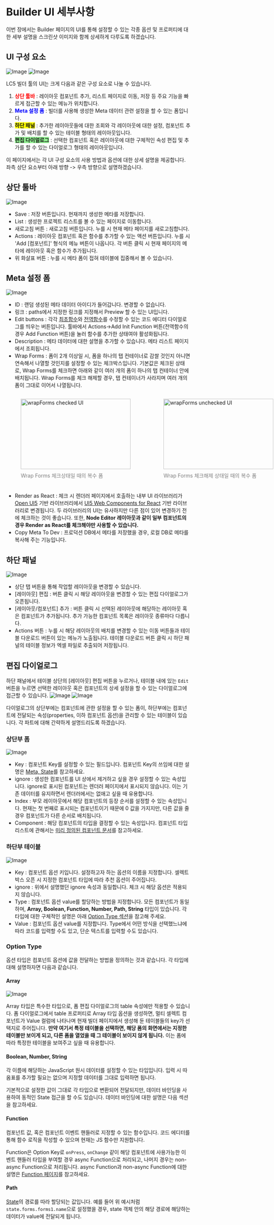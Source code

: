 # Builder UI 세부사항

이번 장에서는 Builder 페이지의 UI를 통해 설정할 수 있는 각종 옵션 및 프로퍼티에 대한 세부 설명을 스크린샷 이미지와 함께 상세하게 다루도록 하겠습니다.

## UI 구성 요소

![Image](assets/builder_ui/overview.png)
![Image](assets/builder_ui/overview2.png)

LC5 빌더 툴의 UI는 크게 다음과 같은 구성 요소로 나눌 수 있습니다.

1. <span style="color: red;">**상단 툴바**</span> : 레이아웃 컴포넌트 추가, 리스트 페이지로 이동, 저장 등 주요 기능을 빠르게 접근할 수 있는 메뉴가 위치합니다.
2. <span style="color: blue;">**Meta 설정 폼**</span> : 빌더를 사용해 생성한 Meta 데이터 관련 설정을 할 수 있는 폼입니다.
3. <span style="background-color: yellow; ">**하단 패널**</span> : 추가한 레이아웃들에 대한 조회와 각 레이아웃에 대한 설정, 컴포넌트 추가 및 배치를 할 수 있는 테이블 형태의 레이아웃입니다.
4. <span style="background-color: lightgreen;">**편집 다이얼로그**</span> : 선택한 컴포넌트 혹은 레이아웃에 대한 구체적인 속성 편집 및 추가를 할 수 있는 다이얼로그 형태의 레이아웃입니다.

이 페이지에서는 각 UI 구성 요소의 사용 방법과 옵션에 대한 상세 설명을 제공합니다. 좌측 상단 요소부터 아래 방향 -> 우측 방향으로 설명하겠습니다.

## 상단 툴바

![Image](assets/builder_ui/toolbar.png)

- Save : 저장 버튼입니다. 현재까지 생성한 메타를 저장합니다.
- List : 생성한 프로젝트 리스트를 볼 수 있는 페이지로 이동합니다.
- 새로고침 버튼 : 새로고침 버튼입니다. 누를 시 현재 메타 페이지를 새로고침합니다.
- Actions : 레이아웃 컴포넌트 혹은 함수를 추가할 수 있는 액션 버튼입니다. 누를 시 'Add [컴포넌트]' 형식의 메뉴 버튼이 나옵니다. 각 버튼 클릭 시 현재 페이지의 메타에 레이아웃 혹은 함수가 추가됩니다.
- 위 화살표 버튼 : 누를 시 메타 폼이 접혀 테이블에 집중해서 볼 수 있습니다.

## Meta 설정 폼

![Image](assets/builder_ui/metaform.png)

- ID : 랜덤 생성된 메타 데이터 아이디가 들어갑니다. 변경할 수 없습니다.
- 링크 : paths에서 지정한 링크를 지정해서 Preview 할 수 있는 UI입니다.
- Edit buttons : 각각 [최초함수](/lc5/concepts/function/#init-function)와 [전역함수](/lc5/concepts/function#global-function)를 수정할 수 있는 코드 에디터 다이얼로그를 띄우는 버튼입니다. 툴바에서 Actions->Add Init Function 버튼(전역함수의 경우 Add Function 버튼)을 눌러 함수를 추가한 상태여야 활성화됩니다.
- Description : 메타 데이터에 대한 설명을 추가할 수 있습니다. 메타 리스트 페이지에서 조회됩니다.
- Wrap Forms : 폼이 2개 이상일 시, 폼을 하나의 탭 컨테이너로 감쌀 것인지 아니면 연속해서 나열할 것인지를 설정할 수 있는 체크박스입니다. 기본값은 체크된 상태로, Wrap Forms를 체크하면 아래와 같이 여러 개의 폼이 하나의 탭 컨테이너 안에 배치됩니다. Wrap Forms를 체크 해제할 경우, 탭 컨테이너가 사라지며 여러 개의 폼이 그대로 이어서 나열됩니다.
<div style="display: flex; gap: 10px;">
  <figure>
  <img src="/lc5/reference/assets/builder_ui/metaform2.png" alt="wrapForms checked UI" style="width:18.75rem; height: 12rem">
  <figcaption style="color: gray; font-style:normal; margin: 0.5em auto;">Wrap Forms 체크상태일 때의 복수 폼</figcaption>
  </figure>
  <figure>
  <img src="/lc5/reference/assets/builder_ui/metaform3.png" alt="wrapForms unchecked UI" style="width:18.75rem; height: 12rem">
  <figcaption style="color: gray; font-style:normal; margin: 0.5em auto;">Wrap Forms 체크해제 상태일 때의 복수 폼</figcaption>
  </figure>
</div>

- Render as React : 체크 시 렌더러 페이지에서 호출하는 내부 UI 라이브러리가 [Open UI5](https://openui5.hana.ondemand.com/) 기반 라이브러리에서 [UI5 Web Components for React](https://sap.github.io/ui5-webcomponents-react/?path=/docs/getting-started--docs) 기반 라이브러리로 변경됩니다. 두 라이브러리의 UI는 유사하지만 다른 점이 있어 변경하기 전에 체크하는 것이 좋습니다. 또한, **Node Editor 레이아웃과 같이 일부 컴포넌트의 경우 Render as React를 체크해야만 사용할 수 있습니다.**
- Copy Meta To Dev : 프로덕션 DB에서 메타를 저장했을 경우, 로컬 DB로 메타를 복사해 주는 기능입니다.

## 하단 패널

![Image](assets/builder_ui/panel.png)

- 상단 탭 버튼을 통해 작업할 레이아웃을 변경할 수 있습니다.
- [레이아웃] 편집 : 버튼 클릭 시 해당 레이아웃을 변경할 수 있는 편집 다이얼로그가 오픈됩니다.
- [레이아웃/컴포넌트] 추가 : 버튼 클릭 시 선택된 레이아웃에 해당하는 레이아웃 혹은 컴포넌트가 추가됩니다. 추가 가능한 컴포넌트 목록은 레이아웃 종류마다 다릅니다.
- Actions 버튼 : 누를 시 해당 레이아웃의 배치를 변경할 수 있는 이동 버튼들과 테이블 다운로드 버튼이 있는 메뉴가 노출됩니다. 테이블 다운로드 버튼 클릭 시 하단 패널의 테이블 정보가 엑셀 파일로 추출되어 저장됩니다.

## 편집 다이얼로그

하단 패널에서 테이블 상단의 [레이아웃] 편집 버튼을 누르거나, 테이블 내에 있는 `Edit` 버튼을 누르면 선택한 레이아웃 혹은 컴포넌트의 상세 설정을 할 수 있는 다이얼로그에 접근할 수 있습니다.
![Image](assets/builder_ui/properties_edit.png)
![Image](assets/builder_ui/components_dialog.png)

다이얼로그의 상단부에는 컴포넌트에 관한 설정을 할 수 있는 폼이, 하단부에는 컴포넌트에 전달되는 속성(properties, 이하 컴포넌트 옵션)을 관리할 수 있는 테이블이 있습니다. 각 파트에 대해 간략하게 설명드리도록 하겠습니다.

### 상단부 폼

![Image](assets/builder_ui/components_dialog_up.png)

- Key : 컴포넌트 Key를 설정할 수 있는 필드입니다. 컴포넌트 Key의 쓰임에 대한 설명은 [Meta, State](/lc5/concepts/meta_state/#key-key)를 참고하세요.
- ignore : 생성한 컴포넌트를 UI 상에서 제거하고 싶을 경우 설정할 수 있는 속성입니다. ignore로 표시된 컴포넌트는 렌더러 페이지에서 표시되지 않습니다. 이는 기존 데이터를 유지하면서 렌더러에서는 없애고 싶을 때 유용합니다.
- Index : 부모 레이아웃에서 해당 컴포넌트의 등장 순서를 설정할 수 있는 속성입니다. 현재는 첫 번째로 표시되는 컴포넌트이기 때문에 0 값을 가지지만, 다른 값을 줄 경우 컴포넌트가 다른 순서로 배치됩니다.
- Component : 해당 컴포넌트의 타입을 결정할 수 있는 속성입니다. 컴포넌트 타입 리스트에 관해서는 [미리 정의된 컴포넌트 문서](/lc5/concepts/prebuilt_components/#_3)를 참고하세요.

### 하단부 테이블

![Image](assets/builder_ui/components_dialog_down.png)

- Key : 컴포넌트 옵션 키입니다. 설정하고자 하는 옵션의 이름을 지정합니다.
  셀렉트 박스 오픈 시 지정한 컴포넌트 타입에 따라 추천 옵션이 주어집니다.
- ignore : 위에서 설명했던 ignore 속성과 동일합니다. 체크 시 해당 옵션은 적용되지 않습니다.
- Type : 컴포넌트 옵션 value를 할당하는 방법을 지정합니다. 모든 컴포넌트가 동일하며, **Array, Boolean, Function, Number, Path, String** 타입이 있습니다. 각 타입에 대한 구체적인 설명은 아래 [Option Type 섹션](#option-type)을 참고해 주세요.
- Value : 컴포넌트 옵션 value를 지정합니다. Type에서 어떤 방식을 선택했느냐에 따라 코드를 입력할 수도 있고, 단순 텍스트를 입력할 수도 있습니다.

### Option Type

옵션 타입은 컴포넌트 옵션에 값을 전달하는 방법을 정의하는 것과 같습니다. 각 타입에 대해 설명하자면 다음과 같습니다.

#### Array

![Image](assets/builder_ui/array_type.png)

Array 타입은 특수한 타입으로, 폼 편집 다이얼로그의 table 속성에만 적용할 수 있습니다. 폼 다이얼로그에서 table 프로퍼티로 Array 타입 옵션을 생성하면, 멀티 셀렉트 컴포넌트가 Value 컬럼에 나타나며 현재 빌더 페이지에서 생성해 둔 테이블들의 key가 선택지로 주어집니다. **만약 여기서 특정 테이블을 선택하면, 해당 폼의 화면에서는 지정한 테이블만 보이게 되고, 다른 폼을 열었을 때 그 테이블이 보이지 않게 됩니다.** 이는 폼에 따라 특정한 테이블을 보여주고 싶을 때 유용합니다.

#### Boolean, Number, String

각 이름에 해당하는 JavaScript 원시 데이터를 설정할 수 있는 타입입니다. 입력 시 따옴표를 추가할 필요는 없으며 지정할 데이터를 그대로 입력하면 됩니다.

기본적으로 설정한 값이 그대로 각 타입으로 변환되어 전달되지만, 데이터 바인딩을 사용하여 동적인 State 접근을 할 수도 있습니다. 데이터 바인딩에 대한 설명은 다음 섹션을 참고하세요.

#### Function

컴포넌트 값, 혹은 컴포넌트 이벤트 핸들러로 지정할 수 있는 함수입니다. 코드 에디터를 통해 함수 로직을 작성할 수 있으며 현재는 JS 함수만 지원합니다.

Function은 Option Key로 `onPress`, `onChange` 같이 해당 컴포넌트에 사용가능한 이벤트 핸들러 타입을 부여할 경우 async Function으로 처리되고, 나머지 경우는 non-async Function으로 처리됩니다. async Function과 non-async Function에 대한 설명은 [Function 페이지](/lc5/concepts/function/#-_1)를 참고하세요.

#### Path

[State](/lc5/concepts/meta_state/#state)의 경로를 따라 할당되는 값입니다. 예를 들어 위 예시처럼 `state.forms.forms1.name`으로 설정했을 경우, state 객체 안의 해당 경로에 해당하는 데이터가 value에 전달되게 됩니다.
